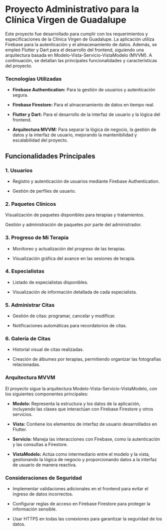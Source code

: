 # Proyecto Administrativo para la Clínica Virgen de Guadalupe
 
Este proyecto fue desarrollado para cumplir con los requerimientos y especificaciones de la Clínica Virgen de Guadalupe. La aplicación utiliza Firebase para la autenticación y el almacenamiento de datos. Además, se empleó Flutter y Dart para el desarrollo del frontend, siguiendo una arquitectura basada en Modelo-Vista-Servicio-VistaModelo (MVVM). A continuación, se detallan las principales funcionalidades y características del proyecto.

### Tecnologías Utilizadas

- **Firebase Authentication:** Para la gestión de usuarios y autenticación segura.

- **Firebase Firestore:** Para el almacenamiento de datos en tiempo real.

- **Flutter y Dart:** Para el desarrollo de la interfaz de usuario y la lógica del frontend.

- **Arquitectura MVVM:** Para separar la lógica de negocio, la gestión de datos y la interfaz de usuario, mejorando la mantenibilidad y escalabilidad del proyecto.

## Funcionalidades Principales

### 1. Usuarios

- Registro y autenticación de usuarios mediante Firebase Authentication.

- Gestión de perfiles de usuario.

### 2. Paquetes Clínicos

Visualización de paquetes disponibles para terapias y tratamientos.

Gestión y administración de paquetes por parte del administrador.

### 3. Progreso de Mi Terapia

- Monitoreo y actualización del progreso de las terapias.

- Visualización gráfica del avance en las sesiones de terapia.

### 4. Especialistas

- Listado de especialistas disponibles.

- Visualización de información detallada de cada especialista.

### 5. Administrar Citas

- Gestión de citas: programar, cancelar y modificar.

- Notificaciones automáticas para recordatorios de citas.

### 6. Galería de Citas

- Historial visual de citas realizadas.

- Creación de álbumes por terapias, permitiendo organizar las fotografías relacionadas.

### Arquitectura MVVM

El proyecto sigue la arquitectura Modelo-Vista-Servicio-VistaModelo, con los siguientes componentes principales:

- **Modelo:** Representa la estructura y los datos de la aplicación, incluyendo las clases que interactúan con Firebase Firestore y otros servicios.

- **Vista:** Contiene los elementos de interfaz de usuario desarrollados en Flutter.

- **Servicio:** Maneja las interacciones con Firebase, como la autenticación y las consultas a Firestore.

- **VistaModelo:** Actúa como intermediario entre el modelo y la vista, gestionando la lógica de negocio y proporcionando datos a la interfaz de usuario de manera reactiva.

### Consideraciones de Seguridad

- Implementar validaciones adicionales en el frontend para evitar el ingreso de datos incorrectos.

- Configurar reglas de acceso en Firebase Firestore para proteger la información sensible.

- Usar HTTPS en todas las conexiones para garantizar la seguridad de los datos.
